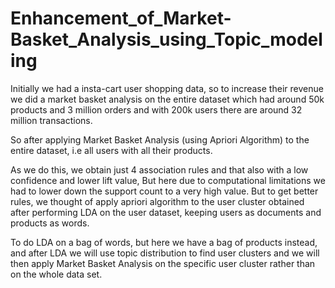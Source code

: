 # Enhancement_of_Market-Basket_Analysis_using_Topic_modeling
Initially we had a insta-cart user shopping data, so to increase their revenue we did a market basket analysis on the entire dataset which had around 50k products and 3 million orders and with 200k users there are around 32 million transactions.

So after applying Market Basket Analysis (using Apriori Algorithm) to the entire dataset, i.e all users with all their products.

As we do this, we obtain just 4 association rules and that also with a low confidence and lower lift value, But here due to computational limitations we had to lower down the support count to a very high value. But to get better rules, we thought of apply apriori algorithm to the user cluster obtained after performing LDA on the user dataset, keeping users as documents and products as words.

To do LDA on a bag of words, but here we have a bag of products instead, and after LDA we will use topic distribution to find user clusters and we will then apply Market Basket Analysis on the specific user cluster rather than on the whole data set.
